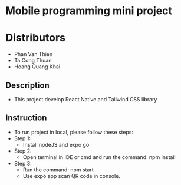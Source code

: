 # Mobile programming mini project
# Distributors
- Phan Van Thien
- Ta Cong Thuan
- Hoang Quang Khai
## Description
- This project develop React Native and Tailwind CSS library
## Instruction
- To run project in local, please follow these steps:
- Step 1:
     - Install nodeJS and expo go
- Step 2:
     - Open terminal in IDE or cmd and run the command: npm install
- Step 3:
     - Run the command: npm start
     - Use expo app scan QR code in console.